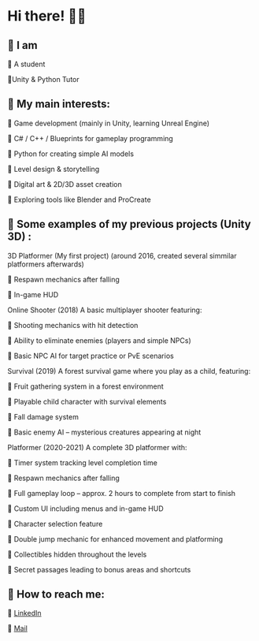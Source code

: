 # Hi there! 👀🩷

## 🤍 I am
  
  💮 A student
  
  💮Unity & Python Tutor

## 🤍 My main interests:

  💮 Game development (mainly in Unity, learning Unreal Engine)

  💮 C# / C++ / Blueprints for gameplay programming

  💮 Python for creating simple AI models

  💮 Level design & storytelling
 
  💮 Digital art & 2D/3D asset creation

  💮 Exploring tools like Blender and ProCreate

## 🤍 Some examples of my previous projects (Unity 3D) :

3D Platformer (My first project)
(around 2016, created several simmilar platformers afterwards)

  💮 Respawn mechanics after falling

  💮 In-game HUD

Online Shooter
(2018)
A basic multiplayer shooter featuring:

  💮 Shooting mechanics with hit detection

  💮 Ability to eliminate enemies (players and simple NPCs)

  💮 Basic NPC AI for target practice or PvE scenarios

Survival
(2019)
A forest survival game where you play as a child, featuring:

  💮 Fruit gathering system in a forest environment

  💮 Playable child character with survival elements

  💮 Fall damage system

  💮 Basic enemy AI – mysterious creatures appearing at night

Platformer
(2020-2021)
A complete 3D platformer with:
  
  💮 Timer system tracking level completion time

  💮 Respawn mechanics after falling

  💮 Full gameplay loop – approx. 2 hours to complete from start to finish

  💮 Custom UI including menus and in-game HUD

  💮 Character selection feature

  💮 Double jump mechanic for enhanced movement and platforming

  💮 Collectibles hidden throughout the levels

  💮 Secret passages leading to bonus areas and shortcuts
  
## 🤍 How to reach me:

  💮 [LinkedIn](www.linkedin.com/in/marcjanna-surgiewicz-śliwińska-583aaa291)
  
  💮 [Mail](mailto:mar.surgo@gmail.com)
